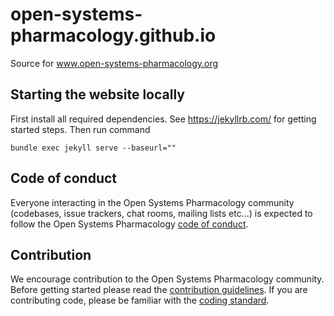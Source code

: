 # open-systems-pharmacology.github.io

Source for www.open-systems-pharmacology.org

## Starting the website locally

First install all required dependencies. See https://jekyllrb.com/ for getting started steps.
Then run command

```
bundle exec jekyll serve --baseurl=""
```

## Code of conduct
Everyone interacting in the Open Systems Pharmacology community (codebases, issue trackers, chat rooms, mailing lists etc...) is expected to follow the Open Systems Pharmacology [code of conduct](https://github.com/Open-Systems-Pharmacology/Suite/blob/master/CODE_OF_CONDUCT.md).

## Contribution
We encourage contribution to the Open Systems Pharmacology community. Before getting started please read the [contribution guidelines](https://github.com/Open-Systems-Pharmacology/Suite/blob/master/CONTRIBUTING.md). If you are contributing code, please be familiar with the [coding standard](https://github.com/Open-Systems-Pharmacology/Suite/blob/master/CODING_STANDARDS.md).


